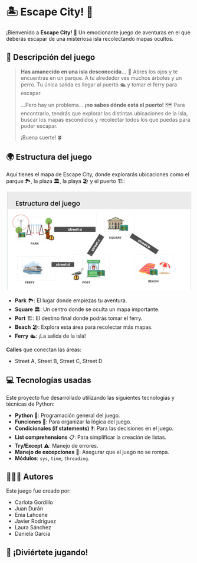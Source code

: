 # 🏝️ Escape City! 🚪

¡Bienvenido a **Escape City!** 🌆 Un emocionante juego de aventuras en el que deberás escapar de una misteriosa isla recolectando mapas ocultos. 

## 📝 Descripción del juego

> **Has amanecido en una isla desconocida...** 🌅 Abres los ojos y te encuentras en un parque. A tu alrededor ves muchos árboles y un perro. Tu única salida es llegar al puerto 🛳️ y tomar el ferry para escapar.
>
> ...Pero hay un problema... **¡no sabes dónde está el puerto!** 🗺️ Para encontrarlo, tendrás que explorar las distintas ubicaciones de la isla, buscar los mapas escondidos y recolectar todos los que puedas para poder escapar.
>
> ¡Buena suerte! 🍀

## 🌍 Estructura del juego

Aquí tienes el mapa de Escape City, donde explorarás ubicaciones como el parque 🏞️, la plaza 🏛️, la playa 🏖️ y el puerto 🏗️:

![Mapa del juego](mapa.png)

- **Park** 🏞️: El lugar donde empiezas tu aventura.
- **Square** 🏛️: Un centro donde se oculta un mapa importante.
- **Port** 🏗️: El destino final donde podrás tomar el ferry.
- **Beach** 🏖️: Explora esta área para recolectar más mapas.
- **Ferry** 🛳️: ¡La salida de la isla!

**Calles** que conectan las áreas:
- Street A, Street B, Street C, Street D

## 💻 Tecnologías usadas

Este proyecto fue desarrollado utilizando las siguientes tecnologías y técnicas de Python:

- **Python** 🐍: Programación general del juego.
- **Funciones** 🔄: Para organizar la lógica del juego.
- **Condicionales (if statements)** ❓: Para las decisiones en el juego.
- **List comprehensions** 📋: Para simplificar la creación de listas.
- **Try/Except** ⚠️: Manejo de errores.
- **Manejo de excepciones** 🚨: Asegurar que el juego no se rompa.
- **Módulos**: `sys`, `time`, `threading`.

## 🧑‍🤝‍🧑 Autores

Este juego fue creado por:

- Carlota Gordillo
- Juan Durán
- Enia Lahcene
- Javier Rodriguez
- Laura Sánchez
- Daniela García

## 🚀 ¡Diviértete jugando!
